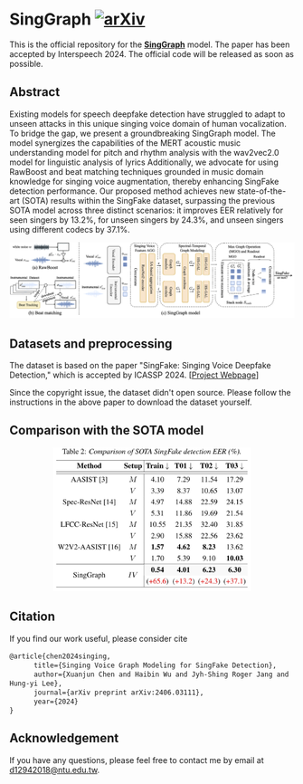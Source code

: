 # SingGraph [![arXiv](https://img.shields.io/badge/arXiv-2406.03111-b31b1b.svg)](https://arxiv.org/abs/2406.03111)

This is the official repository for the **[SingGraph](https://arxiv.org/abs/2406.03111)** model. The paper has been accepted by Interspeech 2024.
The official code will be released as soon as possible.
## Abstract

Existing models for speech deepfake detection have struggled to adapt to unseen attacks in this unique singing voice domain of human vocalization. To bridge the gap, we present a groundbreaking SingGraph model. The model synergizes the capabilities of the MERT acoustic music understanding model for pitch and rhythm analysis with the wav2vec2.0 model for linguistic analysis of lyrics Additionally, we advocate for using RawBoost and beat matching techniques grounded in music domain knowledge for singing voice augmentation, thereby enhancing SingFake detection performance.
Our proposed method achieves new state-of-the-art (SOTA) results within the SingFake dataset, surpassing the previous SOTA model across three distinct scenarios: it improves EER relatively for seen singers by 13.2\%, for unseen singers by 24.3\%, and unseen singers using different codecs by 37.1\%.

![](figures/singgraph.png)

## Datasets and preprocessing
The dataset is based on the paper  "SingFake: Singing Voice Deepfake Detection," which is accepted by ICASSP 2024. [[Project Webpage](https://singfake.org/)]

Since the copyright issue, the dataset didn't open source. Please follow the instructions in the above paper to download the dataset yourself.

<!-- ## Training -->

<!-- ## Evaluation -->

## Comparison with the SOTA model

<div class="center" style="text-align: center">
    <div class="center col-md-8" style="text-align: center">
        <img src="figures/singfake_sota.jpg" width="350" height="auto"/>
    </div>
</div>

## Citation
If you find our work useful, please consider cite
```
@article{chen2024singing,
      title={Singing Voice Graph Modeling for SingFake Detection}, 
      author={Xuanjun Chen and Haibin Wu and Jyh-Shing Roger Jang and Hung-yi Lee},
      journal={arXiv preprint arXiv:2406.03111},
      year={2024}
}
```
## Acknowledgement
If you have any questions, please feel free to contact me by email at d12942018@ntu.edu.tw.
